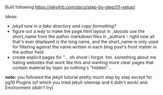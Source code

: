 Built following https://jekyllrb.com/docs/step-by-step/01-setup/

Ideas:
- *jekyll new in a fake directory and copy formatting?*
- figure out a way to make the page.html layout in _layouts use the short_name from the author markdown files in _authors - right now all that's ever displayed is the long name, and the short_name is only used for filtering against the name written in each blog post's front matter in the author field
- create explicit pages for "... oh shoot i forgot. hm. something about me hating websites that work like this and wanting more clear pages that contain material by topic so nothing's "hidden"...

**note:** you followed the jekyll tutorial pretty much step by step except for pg10 Plugins (of which you tried jekyll-sitemap and it didn't work) and Environment (didn't try)
